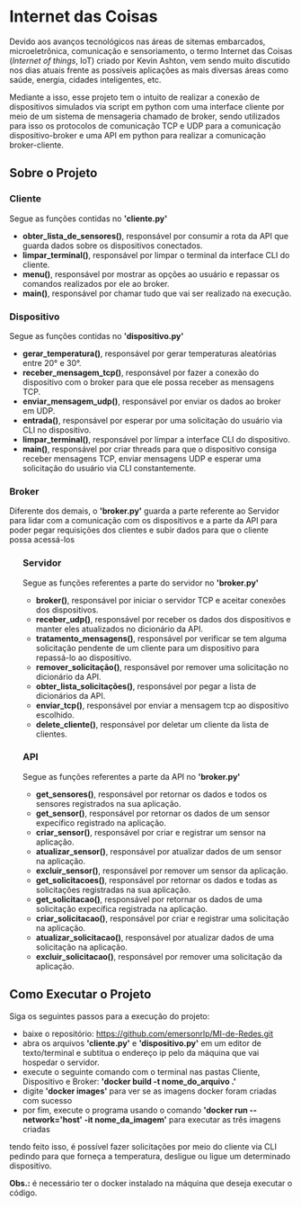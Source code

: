 <!DOCTYPE html>
<html lang="pt-br">
<head>
    <meta charset="UTF-8">
    <meta name="viewport" content="width=device-width, initial-scale=1.0">
</head>
<body> 
  <h1>Internet das Coisas</h1>
    <p>Devido aos avanços tecnológicos nas áreas de sitemas embarcados, microeletrônica, comunicação e sensoriamento, o termo Internet das Coisas (<em>Internet of things</em>, IoT) criado por Kevin Ashton, vem sendo muito discutido nos dias atuais frente as possíveis aplicações as mais diversas áreas como saúde, energia, cidades inteligentes, etc.</p>
    <p></p>
    <p>Mediante a isso, esse projeto tem o intuito de realizar a conexão de dispositivos simulados via script em python com uma interface cliente por meio de um sistema de mensageria chamado de broker, sendo utilizados para isso os protocolos de comunicação TCP e UDP para a comunicação dispositivo-broker e uma API em python para realizar a comunicação broker-cliente.</p>
    <h2>Sobre o Projeto</h2>
    <h3>Cliente</h3>
    <p>Segue as funções contidas no <strong>'cliente.py'</strong></p></p>
    <ul>
        <li><strong>obter_lista_de_sensores()</strong>, responsável por consumir a rota da API que guarda dados sobre os dispositivos conectados.</li>
        <li><strong>limpar_terminal()</strong>, responsável por limpar o terminal da interface CLI do cliente.</li>
        <li><strong>menu()</strong>, responsável por mostrar as opções ao usuário e repassar os comandos realizados por ele ao broker.</li>
        <li><strong>main()</strong>, responsável por chamar tudo que vai ser realizado na execução.</li>
    </ul>
    <h3>Dispositivo</h3>
    <p>Segue as funções contidas no <strong>'dispositivo.py'</strong></p>
    <ul>
        <li><strong>gerar_temperatura()</strong>, responsável por gerar temperaturas aleatórias entre 20° e 30°.</li>
        <li><strong>receber_mensagem_tcp()</strong>, responsável por fazer a conexão do dispositivo com o broker para que ele possa receber as mensagens TCP.</li>
        <li><strong>enviar_mensagem_udp()</strong>, responsável por enviar os dados ao broker em UDP.</li>
        <li><strong>entrada()</strong>, responsável por esperar por uma solicitação do usuário via CLI no dispositivo.</li>
        <li><strong>limpar_terminal()</strong>, responsável por limpar a interface CLI do dispositivo.</li>
        <li><strong>main()</strong>, responsável por criar threads para que o dispositivo consiga receber mensagens TCP, enviar mensagens UDP e esperar uma solicitação do usuário via CLI constantemente.</li>
    </ul>
    <h3>Broker</h3>
    <p>Diferente dos demais, o <strong>'broker.py'</strong> guarda a parte referente ao Servidor para lidar com a comunicação com os dispositivos e a parte da API para poder pegar requisições dos clientes e subir dados para que o cliente possa acessá-los</p>
    <ul>
    <h3>Servidor</h3>
            <p>Segue as funções referentes a parte do servidor no <strong>'broker.py'</strong></p>
            <ul>
                <li><strong>broker()</strong>, responsável por iniciar o servidor TCP e aceitar conexões dos dispositivos.</li>
                <li><strong>receber_udp()</strong>, responsável por receber os dados dos dispositivos e manter eles atualizados no dicionário da API.</li>
                <li><strong>tratamento_mensagens()</strong>, responsável por verificar se tem alguma solicitação pendente de um cliente para um dispositivo para repassá-lo ao dispositivo.</li>
                <li><strong>remover_solicitação()</strong>, responsável por remover uma solicitação no dicionário da API.</li>
                <li><strong>obter_lista_solicitações()</strong>, responsável por pegar a lista de dicionários da API.</li>
                <li><strong>enviar_tcp()</strong>, responsável por enviar a mensagem tcp ao dispositivo escolhido.</li>
                <li><strong>delete_cliente()</strong>, responsável por deletar um cliente da lista de clientes.</li>
            </ul>
    <h3>API</h3>
        <p>Segue as funções referentes a parte da API no <strong>'broker.py'</strong></p>
        <ul>
            <li><strong>get_sensores()</strong>, responsável por retornar os dados e todos os sensores registrados na sua aplicação.</li>
            <li><strong>get_sensor()</strong>, responsável por retornar os dados de um sensor expecífico registrado na aplicação.</li>
            <li><strong>criar_sensor()</strong>, responsável por criar e registrar um sensor na aplicação.</li>
            <li><strong>atualizar_sensor()</strong>, responsável por atualizar dados de um sensor na aplicação.</li>
            <li><strong>excluir_sensor()</strong>, responsável por remover um sensor da aplicação.</li>
            <li><strong>get_solicitacoes()</strong>, responsável por retornar os dados e todas as solicitações registradas na sua aplicação.</li>
            <li><strong>get_solicitacao()</strong>, responsável por retornar os dados de uma solicitação expecífica registrada na aplicação.</li>
            <li><strong>criar_solicitacao()</strong>, responsável por criar e registrar uma solicitação na aplicação.</li>
            <li><strong>atualizar_solicitacao()</strong>, responsável por atualizar dados de uma solicitação na aplicação.</li>
            <li><strong>excluir_solicitacao()</strong>, responsável por remover uma solicitação da aplicação.</li>
        </ul>
    </ul>
  <h2>Como Executar o Projeto</h2> 
    <p>Siga os seguintes passos para a execução do projeto:</p>
    <ul>
      <li>baixe o repositório: 
          <a href="https://github.com/emersonrlp/MI-de-Redes.git">https://github.com/emersonrlp/MI-de-Redes.git</a>
      </li>
      <li>abra os arquivos <strong>'cliente.py'</strong> e <strong>'dispositivo.py'</strong> em um editor de texto/terminal e subtitua o endereço ip pelo da máquina que vai hospedar o servidor.</li>
      <li>execute o seguinte comando com o terminal nas pastas Cliente, Dispositivo e Broker: <strong>'docker build -t nome_do_arquivo .'</strong></li>
      <li>digite <strong>'docker images'</strong> para ver se as imagens docker foram criadas com sucesso</li>
      <li>por fim, execute o programa usando o comando <strong>'docker run --network='host' -it nome_da_imagem'</strong> para executar as três imagens criadas</li>
   </ul>
  <p>tendo feito isso, é possível fazer solicitações por meio do cliente via CLI pedindo para que forneça a temperatura, desligue ou ligue um determinado dispositivo.</p>    
    <p><strong>Obs.:</strong> é necessário ter o docker instalado na máquina que deseja executar o código.</p>
</body>
</html>
